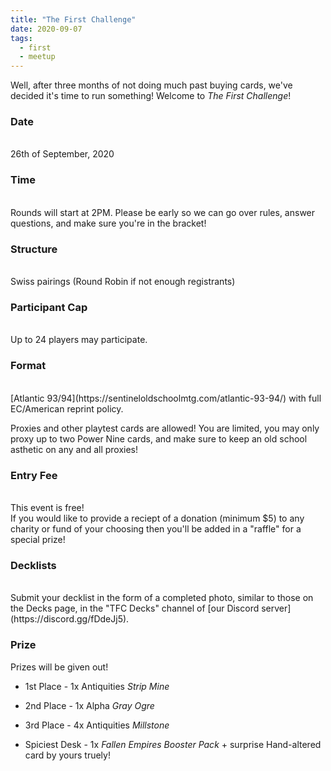 ```yaml
---
title: "The First Challenge"
date: 2020-09-07
tags:
  - first
  - meetup
---
```


Well, after three months of not doing much past buying cards, we've decided it's time to run something! Welcome to *The First Challenge*!

### Date 
<br>
26th of September, 2020

### Time
<br>
Rounds will start at 2PM. Please be early so we can go over rules, answer questions, and make sure you're in the bracket!

### Structure
<br>
Swiss pairings (Round Robin if not enough registrants)

### Participant Cap
<br>
Up to 24 players may participate.

### Format
<br>
[Atlantic 93/94](https://sentineloldschoolmtg.com/atlantic-93-94/) with full EC/American reprint policy. 

Proxies and other playtest cards are allowed! You are limited, you may only proxy up to two Power Nine cards, and make sure to keep an old school asthetic on any and all proxies!

### Entry Fee
<br>
This event is free! 
<br>
If you would like to provide a reciept of a donation (minimum $5) to any charity or fund of your choosing then you'll be added in a "raffle" for a special prize!

### Decklists
<br>
Submit your decklist in the form of a completed photo, similar to those on the Decks page, in the "TFC Decks" channel of [our Discord server](https://discord.gg/fDdeJj5).

### Prize
Prizes will be given out!

* 1st Place - 1x Antiquities *Strip Mine*

* 2nd Place - 1x Alpha *Gray Ogre*

* 3rd Place - 4x Antiquities *Millstone*

* Spiciest Desk - 1x *Fallen Empires Booster Pack* + surprise Hand-altered card by yours truely!

